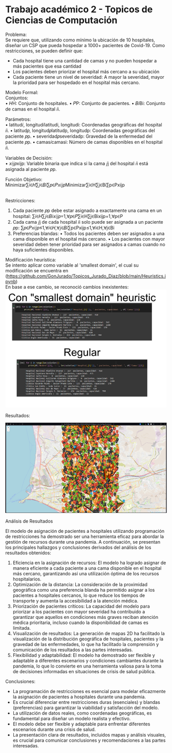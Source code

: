 # Trabajo académico 2 - Topicos de Ciencias de Computación

Problema:<br>
Se requiere que, utilizando como mínimo la ubicación de 10 hospitales, diseñar un CSP que pueda hospedar a 1000+ pacientes de Covid-19. Como restricciones, se pueden definir que:
- Cada hospital tiene una cantidad de camas y no pueden hospedar a más pacientes que esa cantidad
- Los pacientes deben priorizar el hospital más cercano a su ubicación
- Cada paciente tiene un nivel de severidad: A mayor la severidad, mayor la prioridad para ser hospedado en el hospital más cercano.

Modelo Formal:<br>
Conjuntos:<br>
•	𝐻H: Conjunto de hospitales.
•	𝑃P: Conjunto de pacientes.
•	𝐵𝑖Bi: Conjunto de camas en el hospital 𝑖i.

Parámetros:<br>
•	latitud𝑖, longitud𝑖latitudi, longitudi: Coordenadas geográficas del hospital 𝑖i.
•	latitud𝑝, longitud𝑝latitudp, longitudp: Coordenadas geográficas del paciente 𝑝p.
•	severidad𝑝severidadp: Gravedad de la enfermedad del paciente 𝑝p.
•	camas𝑖camasi: Número de camas disponibles en el hospital 𝑖i.

Variables de Decisión:<br>
•	𝑥𝑖𝑗𝑝xijp: Variable binaria que indica si la cama 𝑗j del hospital 𝑖i está asignada al paciente 𝑝p.

Función Objetivo:<br>
  Minimizar∑𝑖∈𝐻∑𝑗∈𝐵𝑖∑𝑝∈𝑃𝑥𝑖𝑗𝑝Minimizar∑i∈H∑j∈Bi∑p∈Pxijp

<br>Restricciones:<br>
1.	Cada paciente 𝑝p debe estar asignado a exactamente una cama en un hospital: ∑𝑖∈𝐻∑𝑗∈𝐵𝑖𝑥𝑖𝑗𝑝=1,∀𝑝∈𝑃∑i∈H∑j∈Bixijp=1,∀p∈P
2.	Cada cama 𝑗j de cada hospital 𝑖i solo puede ser asignada a un paciente 𝑝p: ∑𝑝∈𝑃𝑥𝑖𝑗𝑝≤1,∀𝑖∈𝐻,∀𝑗∈𝐵𝑖∑p∈Pxijp≤1,∀i∈H,∀j∈Bi
3.	Preferencias blandas:
•	Todos los pacientes deben ser asignados a una cama disponible en el hospital más cercano.
•	Los pacientes con mayor severidad deben tener prioridad para ser asignados a camas cuando no haya suficientes disponibles.

Modificación heurística:<br>
Se intento aplicar como variable al 'smallest domain', el cual su modificación se encuentra en (https://github.com/GonJurado/Topicos_Jurado_Diaz/blob/main/Heuristics.ipynb)<br>
En base a ese cambio, se reconoció cambios inexistentes:
![](https://raw.githubusercontent.com/GonJurado/Topicos_Jurado_Diaz/main/Heuristic.png)

Resultados:<br>

![](https://raw.githubusercontent.com/GonJurado/Topicos_Jurado_Diaz/main/captura_mapa.png)

Análisis de Resultados

El modelo de asignación de pacientes a hospitales utilizando programación de restricciones ha demostrado ser una herramienta eficaz para abordar la gestión de recursos durante una pandemia. A continuación, se presentan los principales hallazgos y conclusiones derivados del análisis de los resultados obtenidos:

1. Eficiencia en la asignación de recursos: El modelo ha logrado asignar de manera eficiente a cada paciente a una cama disponible en el hospital más cercano, garantizando así una utilización óptima de los recursos hospitalarios.
2. Optimización de la distancia: La consideración de la proximidad geográfica como una preferencia blanda ha permitido asignar a los pacientes a hospitales cercanos, lo que reduce los tiempos de transporte y aumenta la accesibilidad a la atención médica.
3. Priorización de pacientes críticos: La capacidad del modelo para priorizar a los pacientes con mayor severidad ha contribuido a garantizar que aquellos en condiciones más graves reciban atención médica prioritaria, incluso cuando la disponibilidad de camas es limitada.
4. Visualización de resultados: La generación de mapas 2D ha facilitado la visualización de la distribución geográfica de hospitales, pacientes y la gravedad de las enfermedades, lo que ha facilitado la comprensión y comunicación de los resultados a las partes interesadas.
5. Flexibilidad y adaptabilidad: El modelo ha demostrado ser flexible y adaptable a diferentes escenarios y condiciones cambiantes durante la pandemia, lo que lo convierte en una herramienta valiosa para la toma de decisiones informadas en situaciones de crisis de salud pública.





Conclusiones:<br>
- La programación de restricciones es esencial para modelar eficazmente la asignación de pacientes a hospitales durante una pandemia.
- Es crucial diferenciar entre restricciones duras (esenciales) y blandas (preferencias) para garantizar la viabilidad y satisfacción del modelo.
- La utilización de datos reales, como coordenadas geográficas, es fundamental para diseñar un modelo realista y efectivo.
- El modelo debe ser flexible y adaptable para enfrentar diferentes escenarios durante una crisis de salud.
- La presentación clara de resultados, incluidos mapas y análisis visuales, es crucial para comunicar conclusiones y recomendaciones a las partes interesadas.
